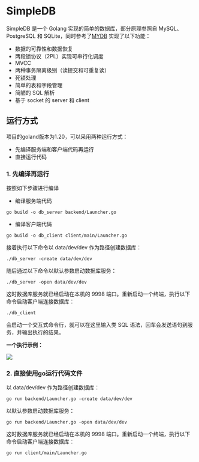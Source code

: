 # SimpleDB

SimpleDB 是一个 Golang 实现的简单的数据库，部分原理参照自 MySQL、PostgreSQL 和 SQLite，同时参考了[MYDB](https://github.com/CN-GuoZiyang/MYDB)
实现了以下功能：

- 数据的可靠性和数据恢复
- 两段锁协议（2PL）实现可串行化调度
- MVCC
- 两种事务隔离级别（读提交和可重复读）
- 死锁处理
- 简单的表和字段管理
- 简陋的 SQL 解析
- 基于 socket 的 server 和 client

## 运行方式

项目的goland版本为1.20，可以采用两种运行方式：
- 先编译服务端和客户端代码再运行
- 直接运行代码

### 1. 先编译再运行
按照如下步骤进行编译
- 编译服务端代码
```shell
go build -o db_server backend/Launcher.go
```
- 编译客户端代码
```shell
go build -o db_client client/main/Launcher.go
```
接着执行以下命令以 data/dev/dev 作为路径创建数据库：

```shell
./db_server -create data/dev/dev
```

随后通过以下命令以默认参数启动数据库服务：

```shell
./db_server -open data/dev/dev
```

这时数据库服务就已经启动在本机的 9998 端口。重新启动一个终端，执行以下命令启动客户端连接数据库：
```shell
./db_client
```

会启动一个交互式命令行，就可以在这里输入类 SQL 语法，回车会发送语句到服务，并输出执行的结果。

**一个执行示例：**

![](https://xuyifei-oss.oss-cn-beijing.aliyuncs.com/SimpleDB/SimpleDBDemo.png)

### 2. 直接使用go运行代码文件

以 data/dev/dev 作为路径创建数据库：
```shell
go run backend/Launcher.go -create data/dev/dev
```

以默认参数启动数据库服务：
```shell
go run backend/Launcher.go -open data/dev/dev
```

这时数据库服务就已经启动在本机的 9998 端口。重新启动一个终端，执行以下命令启动客户端连接数据库：
```shell
go run client/main/Launcher.go
```
